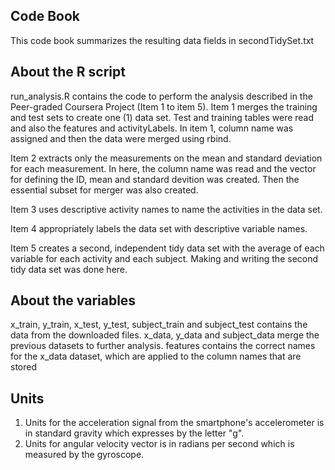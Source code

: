 ## Code Book

This code book summarizes the resulting data fields in secondTidySet.txt

## About the R script
run_analysis.R contains the code to perform the analysis described in the Peer-graded Coursera Project (Item 1 to item 5).
Item 1 merges the training and test sets to create one (1) data set.
Test and training tables were read and also the features and activityLabels.
In item 1, column name was assigned and then the data were merged using rbind.

Item 2 extracts only the measurements on the mean and standard deviation for each measurement.
In here, the column name was read and the vector for defining the ID, mean and standard devition was created.
Then the essential subset for merger was also created.

Item 3 uses descriptive activity names to name the activities in the data set.

Item 4 appropriately labels the data set with descriptive variable names.

Item 5 creates a second, independent tidy data set with the average of each variable for each activity and each subject.
Making and writing the second tidy data set was done here.

## About the variables
x_train, y_train, x_test, y_test, subject_train and subject_test contains the data from the downloaded files.
x_data, y_data and subject_data merge the previous datasets to further analysis.
features contains the correct names for the x_data dataset, which are applied to the column names that are stored

## Units
1. Units for the acceleration signal from the smartphone's accelerometer is in standard gravity which expresses by the letter "g".
2. Units for angular velocity vector is in radians per second which is measured by the gyroscope.
